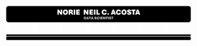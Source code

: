 <div style = "display: flex; flex-direction: column; align-items: center;">
    <!-- HEADER -->
    <img src = "IMPORT FILES/PROFILEHeader.png" alt = "Profile Header" style = "width: 100%;"/>   
    <!-- BUTTON LINKS -->
    <div style = "display: flex; justify-content: center; align-items: center; width: 100%;">
        <a><img src = "BUTTONGitHub.svg" style = "width: 14%; height: 30px;"></a><a><img src = "BUTTONGitHub.svg" style = "width: 14%; height: 30px;"></a><a><img src = "BUTTONGitHub.svg" style = "width: 14%; height: 30px;"></a><a><img src = "BUTTONGitHub.svg" style = "width: 16%; height: 30px;"></a><a><img src = "BUTTONGitHub.svg" style = "width: 14%; height: 30px;"></a><a><img src = "BUTTONGitHub.svg" style = "width: 14%; height: 30px;"></a><a><img src = "BUTTONGitHub.svg" style = "width: 14%; height: 30px;"></a>
    </div>    
    <!-- FOOTER -->
    <img src = "IMPORT FILES/PROFILEFooter.png" alt = "Profile Footer" style = "width: 100%;"/>
</div>
